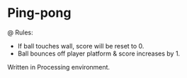 # Ping-pong

@ Rules:
* If ball touches wall, score will be reset to 0.
* Ball bounces off player platform & score increases by 1.

Written in Processing environment.
